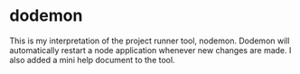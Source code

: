 # dodemon
 This is my interpretation of the project runner tool, nodemon. Dodemon will automatically restart a node application whenever new changes are made. I also added a mini help document to the tool.
